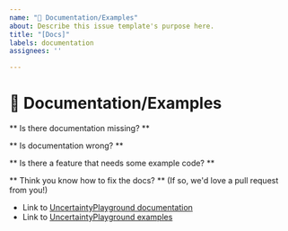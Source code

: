 ```yaml
---
name: "📝 Documentation/Examples"
about: Describe this issue template's purpose here.
title: "[Docs]"
labels: documentation
assignees: ''

---
```


# 📝 Documentation/Examples

** Is there documentation missing? **
<!-- Let us know what modules have missing or incomplete documentation -->

** Is documentation wrong? **
<!-- Let us know if you find a mistake in the documentation! -->

** Is there a feature that needs some example code? **
<!-- Let us know if we're missing any example notebooks -->

** Think you know how to fix the docs? ** (If so, we'd love a pull request from you!)

- Link to [UncertaintyPlayground documentation](https://unco3892.github.io/UncertaintyPlayground/)
- Link to [UncertaintyPlayground examples](https://unco3892.github.io/UncertaintyPlayground/usage/)